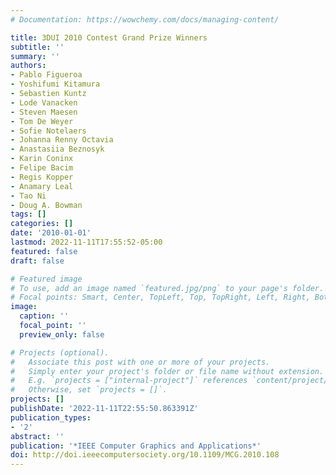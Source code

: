 ```yaml
---
# Documentation: https://wowchemy.com/docs/managing-content/

title: 3DUI 2010 Contest Grand Prize Winners
subtitle: ''
summary: ''
authors:
- Pablo Figueroa
- Yoshifumi Kitamura
- Sebastien Kuntz
- Lode Vanacken
- Steven Maesen
- Tom De Weyer
- Sofie Notelaers
- Johanna Renny Octavia
- Anastasiia Beznosyk
- Karin Coninx
- Felipe Bacim
- Regis Kopper
- Anamary Leal
- Tao Ni
- Doug A. Bowman
tags: []
categories: []
date: '2010-01-01'
lastmod: 2022-11-11T17:55:52-05:00
featured: false
draft: false

# Featured image
# To use, add an image named `featured.jpg/png` to your page's folder.
# Focal points: Smart, Center, TopLeft, Top, TopRight, Left, Right, BottomLeft, Bottom, BottomRight.
image:
  caption: ''
  focal_point: ''
  preview_only: false

# Projects (optional).
#   Associate this post with one or more of your projects.
#   Simply enter your project's folder or file name without extension.
#   E.g. `projects = ["internal-project"]` references `content/project/deep-learning/index.md`.
#   Otherwise, set `projects = []`.
projects: []
publishDate: '2022-11-11T22:55:50.863391Z'
publication_types:
- '2'
abstract: ''
publication: '*IEEE Computer Graphics and Applications*'
doi: http://doi.ieeecomputersociety.org/10.1109/MCG.2010.108
---
```

